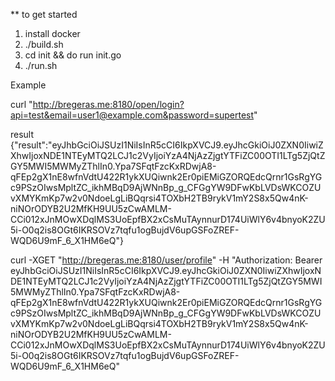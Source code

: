 

** to get started
1. install docker
2. ./build.sh
3. cd init && do run init.go
4. ./run.sh


Example

curl "http://bregeras.me:8180/open/login?api=test&email=user1@example.com&password=supertest"

result
{"result":"eyJhbGciOiJSUzI1NiIsInR5cCI6IkpXVCJ9.eyJhcGkiOiJ0ZXN0IiwiZXhwIjoxNDE1NTEyMTQ2LCJ1c2VyIjoiYzA4NjAzZjgtYTFiZC00OTI1LTg5ZjQtZGY5MWI5MWMyZThlIn0.Ypa7SFqtFzcKxRDwjA8-qFEp2gX1nE8wfnVdtU422R1ykXUQiwnk2Er0piEMiGZORQEdcQrnr1GsRgYGc9PSzOIwsMpltZC_ikhMBqD9AjWNnBp_g_CFGgYW9DFwKbLVDsWKCOZUvXMYKmKp7w2v0NdoeLgLiBQqrsi4TOXbH2TB9rykV1mY2S8x5Qw4nK-niNOrODYB2U2MfKH9UU5zCwAMLM-CCi012xJnMOwXDqlMS3UoEpfBX2xCsMuTAynnurD174UiWlY6v4bnyoK2ZU5i-O0q2is8OGt6IKRSOVz7tqfu1ogBujdV6upGSFoZREF-WQD6U9mF_6_X1HM6eQ"}


curl -XGET "http://bregeras.me:8180/user/profile" -H "Authorization: Bearer eyJhbGciOiJSUzI1NiIsInR5cCI6IkpXVCJ9.eyJhcGkiOiJ0ZXN0IiwiZXhwIjoxNDE1NTEyMTQ2LCJ1c2VyIjoiYzA4NjAzZjgtYTFiZC00OTI1LTg5ZjQtZGY5MWI5MWMyZThlIn0.Ypa7SFqtFzcKxRDwjA8-qFEp2gX1nE8wfnVdtU422R1ykXUQiwnk2Er0piEMiGZORQEdcQrnr1GsRgYGc9PSzOIwsMpltZC_ikhMBqD9AjWNnBp_g_CFGgYW9DFwKbLVDsWKCOZUvXMYKmKp7w2v0NdoeLgLiBQqrsi4TOXbH2TB9rykV1mY2S8x5Qw4nK-niNOrODYB2U2MfKH9UU5zCwAMLM-CCi012xJnMOwXDqlMS3UoEpfBX2xCsMuTAynnurD174UiWlY6v4bnyoK2ZU5i-O0q2is8OGt6IKRSOVz7tqfu1ogBujdV6upGSFoZREF-WQD6U9mF_6_X1HM6eQ"

